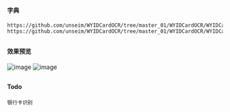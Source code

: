 ##
#### 字典
```
https://github.com/unseim/WYIDCardOCR/tree/master_01/WYIDCardOCR/WYIDCardOCR/WYIDCardOCR/bank_io
https://github.com/unseim/WYIDCardOCR/tree/master_01/WYIDCardOCR/WYIDCardOCR/WYIDCardOCR/libexidcard
```

##
#### 效果预览
![image](https://github.com/153437803/Ocr_IDCard/blob/master/ScreenRecord_20181116181123.gif )
![image](https://github.com/153437803/Ocr_IDCard/blob/master/ScreenRecord_20181116181153.gif )

##
#### Todo
```
银行卡识别
```
